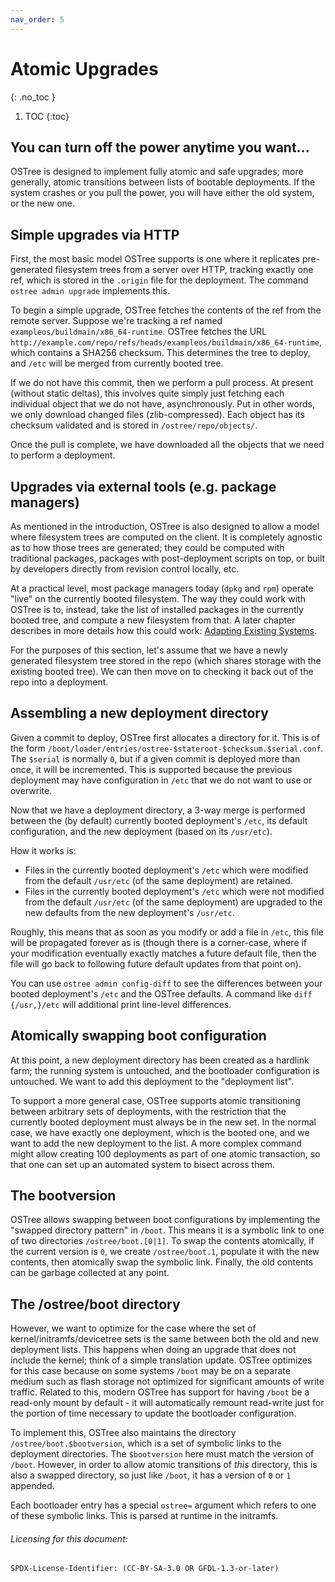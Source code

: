 ```yaml
---
nav_order: 5
---
```


# Atomic Upgrades
{: .no_toc }

1. TOC
{:toc}

## You can turn off the power anytime you want...

OSTree is designed to implement fully atomic and safe upgrades;
more generally, atomic transitions between lists of bootable
deployments.  If the system crashes or you pull the power, you
will have either the old system, or the new one.

## Simple upgrades via HTTP

First, the most basic model OSTree supports is one where it replicates
pre-generated filesystem trees from a server over HTTP, tracking
exactly one ref, which is stored in the `.origin` file for the
deployment.  The command `ostree admin upgrade`
implements this.

To begin a simple upgrade, OSTree fetches the contents of the ref from
the remote server.  Suppose we're tracking a ref named
`exampleos/buildmain/x86_64-runtime`.  OSTree fetches the URL
`http://example.com/repo/refs/heads/exampleos/buildmain/x86_64-runtime`,
which contains a SHA256 checksum.  This determines the tree to deploy,
and `/etc` will be merged from currently booted tree.

If we do not have this commit, then we perform a pull process.
At present (without static deltas), this involves quite simply just
fetching each individual object that we do not have, asynchronously.
Put in other words, we only download changed files (zlib-compressed).
Each object has its checksum validated and is stored in `/ostree/repo/objects/`.

Once the pull is complete, we have downloaded all the objects that we need
to perform a deployment.

## Upgrades via external tools (e.g. package managers)

As mentioned in the introduction, OSTree is also designed to allow a
model where filesystem trees are computed on the client.  It is
completely agnostic as to how those trees are generated; they could be
computed with traditional packages, packages with post-deployment
scripts on top, or built by developers directly from revision control
locally, etc.

At a practical level, most package managers today (`dpkg` and `rpm`)
operate "live" on the currently booted filesystem.  The way they could
work with OSTree is to, instead, take the list of installed packages in
the currently booted tree, and compute a new filesystem from that.  A
later chapter describes in more details how this could work:
[Adapting Existing Systems](adapting-existing.md).

For the purposes of this section, let's assume that we have a
newly generated filesystem tree stored in the repo (which shares
storage with the existing booted tree).  We can then move on to
checking it back out of the repo into a deployment.

## Assembling a new deployment directory

Given a commit to deploy, OSTree first allocates a directory for
it.  This is of the form `/boot/loader/entries/ostree-$stateroot-$checksum.$serial.conf`.
The `$serial` is normally `0`, but if a
given commit is deployed more than once, it will be incremented.
This is supported because the previous deployment may have
configuration in `/etc` that we do not want to use or overwrite.

Now that we have a deployment directory, a 3-way merge is performed
between the (by default) currently booted deployment's `/etc`, its
default configuration, and the new deployment (based on its `/usr/etc`).

How it works is:
- Files in the currently booted deployment's `/etc` which were modified
  from the default `/usr/etc` (of the same deployment) are retained.
- Files in the currently booted deployment's `/etc` which were not
  modified from the default `/usr/etc` (of the same deployment) are
  upgraded to the new defaults from the new deployment's `/usr/etc`.

Roughly, this means that as soon as you modify or add a file in `/etc`,
this file will be propagated forever as is (though there is a
corner-case, where if your modification eventually exactly matches a
future default file, then the file will go back to following future
default updates from that point on).

You can use `ostree admin config-diff` to see the differences between
your booted deployment's `/etc` and the OSTree defaults. A command like
`diff {/usr,}/etc` will additional print line-level differences.

## Atomically swapping boot configuration

At this point, a new deployment directory has been created as a
hardlink farm; the running system is untouched, and the bootloader
configuration is untouched.  We want to add this deployment to the
"deployment list".

To support a more general case, OSTree supports atomic transitioning
between arbitrary sets of deployments, with the restriction that the
currently booted deployment must always be in the new set.  In the
normal case, we have exactly one deployment, which is the booted one,
and we want to add the new deployment to the list.  A more complex
command might allow creating 100 deployments as part of one atomic
transaction, so that one can set up an automated system to bisect
across them.

## The bootversion

OSTree allows swapping between boot configurations by implementing the
"swapped directory pattern" in `/boot`.  This means it is a symbolic
link to one of two directories `/ostree/boot.[0|1]`.  To swap the
contents atomically, if the current version is `0`, we create
`/ostree/boot.1`, populate it with the new contents, then atomically
swap the symbolic link.  Finally, the old contents can be garbage
collected at any point.

## The /ostree/boot directory

However, we want to optimize for the case where the set of
kernel/initramfs/devicetree sets is the same between both the old and new
deployment lists.  This happens when doing an upgrade that does not
include the kernel; think of a simple translation update.  OSTree
optimizes for this case because on some systems `/boot` may be on a
separate medium such as flash storage not optimized for significant
amounts of write traffic.  Related to this, modern OSTree has support
for having `/boot` be a read-only mount by default - it will
automatically remount read-write just for the portion of time
necessary to update the bootloader configuration.

To implement this, OSTree also maintains the directory
`/ostree/boot.$bootversion`, which is a set
of symbolic links to the deployment directories.  The
`$bootversion` here must match the version of
`/boot`.  However, in order to allow atomic transitions of
*this* directory, this is also a swapped directory,
so just like `/boot`, it has a version of `0` or `1` appended.

Each bootloader entry has a special `ostree=` argument which refers to
one of these symbolic links.  This is parsed at runtime in the
initramfs.

###### Licensing for this document:
`SPDX-License-Identifier: (CC-BY-SA-3.0 OR GFDL-1.3-or-later)`
